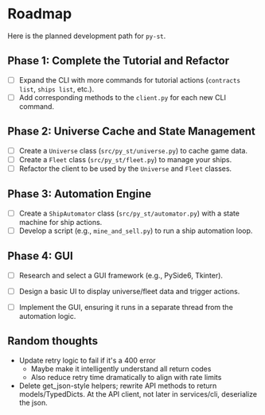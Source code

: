 # Roadmap

Here is the planned development path for `py-st`.

## Phase 1: Complete the Tutorial and Refactor
- [ ] Expand the CLI with more commands for tutorial actions (`contracts list`, `ships list`, etc.).
- [ ] Add corresponding methods to the `client.py` for each new CLI command.

## Phase 2: Universe Cache and State Management
- [ ] Create a `Universe` class (`src/py_st/universe.py`) to cache game data.
- [ ] Create a `Fleet` class (`src/py_st/fleet.py`) to manage your ships.
- [ ] Refactor the client to be used by the `Universe` and `Fleet` classes.

## Phase 3: Automation Engine
- [ ] Create a `ShipAutomator` class (`src/py_st/automator.py`) with a state machine for ship actions.
- [ ] Develop a script (e.g., `mine_and_sell.py`) to run a ship automation loop.

## Phase 4: GUI
- [ ] Research and select a GUI framework (e.g., PySide6, Tkinter).
- [ ] Design a basic UI to display universe/fleet data and trigger actions.
- [ ] Implement the GUI, ensuring it runs in a separate thread from the automation logic.


## Random thoughts
- Update retry logic to fail if it's a 400 error
  - Maybe make it intelligently understand all return codes
  - Also reduce retry time dramatically to align with rate limits
- Delete get_json-style helpers; rewrite API methods to return models/TypedDicts. At the API client, not later in services/cli, deserialize the json.
